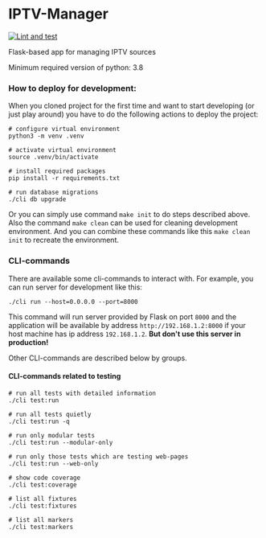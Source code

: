 # IPTV-Manager

[![Lint and test](https://github.com/bjakushka/iptv-manager/workflows/Lint%20and%20test/badge.svg?branch=main)](https://github.com/bjakushka/iptv-manager/actions?query=workflow%3A%22Lint+and+test%22)

Flask-based app for managing IPTV sources

Minimum required version of python: 3.8

### How to deploy for development:
When you cloned project for the first time and want to start developing (or just play around) you have to do the following actions to deploy the project:

```
# configure virtual environment
python3 -m venv .venv

# activate virtual environment
source .venv/bin/activate

# install required packages
pip install -r requirements.txt

# run database migrations
./cli db upgrade

```

Or you can simply use command `make init` to do steps described above.
Also the command `make clean` can be used for cleaning development environment.
And you can combine these commands like this `make clean init` to recreate the environment.


### CLI-commands

There are available some cli-commands to interact with.
For example, you can run server for development like this:

```
./cli run --host=0.0.0.0 --port=8000
```

This command will run server provided by Flask on port `8000`
and the application will be available by address `http://192.168.1.2:8000`
if your host machine has ip address `192.168.1.2`. **But don't use this server
in production!**

Other CLI-commands are described below by groups.

#### CLI-commands related to testing

```
# run all tests with detailed information
./cli test:run

# run all tests quietly
./cli test:run -q

# run only modular tests
./cli test:run --modular-only

# run only those tests which are testing web-pages
./cli test:run --web-only

# show code coverage
./cli test:coverage

# list all fixtures
./cli test:fixtures

# list all markers
./cli test:markers
```
